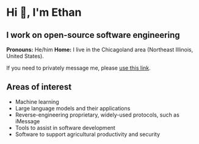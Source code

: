 # Hi 👋, I'm Ethan

## I work on open-source software engineering

**Pronouns:** He/him
**Home:** I live in the Chicagoland area (Northeast Illinois, United States).

If you need to privately message me, please [use this link](https://github.com/ethanc8/ethanc8/security/advisories/new).

## Areas of interest

* Machine learning
* Large language models and their applications
* Reverse-engineering proprietary, widely-used protocols, such as iMessage
* Tools to assist in software development
* Software to support agricultural productivity and security

<!-- ## Languages, tools, and frameworks I use

### Use frequently

![](https://avatars.githubusercontent.com/u/1449600?s=200&v=4) ![](https://raw.githubusercontent.com/devicons/devicon/master/icons/python/python-original.svg) ![](https://raw.githubusercontent.com/devicons/devicon/master/icons/c/c-original.svg)

### Some experience

### Little experience -->

